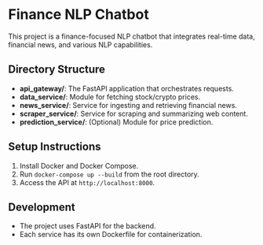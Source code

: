 # Finance NLP Chatbot

This project is a finance-focused NLP chatbot that integrates real-time data, financial news, and various NLP capabilities.

## Directory Structure
- **api_gateway/**: The FastAPI application that orchestrates requests.
- **data_service/**: Module for fetching stock/crypto prices.
- **news_service/**: Service for ingesting and retrieving financial news.
- **scraper_service/**: Service for scraping and summarizing web content.
- **prediction_service/**: (Optional) Module for price prediction.

## Setup Instructions
1. Install Docker and Docker Compose.
2. Run `docker-compose up --build` from the root directory.
3. Access the API at `http://localhost:8000`.

## Development
- The project uses FastAPI for the backend.
- Each service has its own Dockerfile for containerization.
